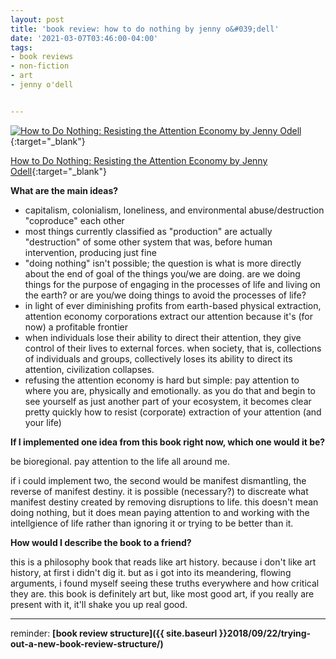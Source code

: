 ```yaml
---
layout: post
title: 'book review: how to do nothing by jenny o&#039;dell'
date: '2021-03-07T03:46:00-04:00'
tags:
- book reviews
- non-fiction
- art
- jenny o'dell


--- 
```




[![How to Do Nothing: Resisting the Attention Economy by Jenny Odell](https://i.gr-assets.com/images/S/compressed.photo.goodreads.com/books/1550724373l/42771901.jpg)](https://www.goodreads.com/book/show/42771901-how-to-do-nothing){:target="_blank"}

[How to Do Nothing: Resisting the Attention Economy by Jenny Odell](https://www.goodreads.com/book/show/42771901-how-to-do-nothing){:target="_blank"}




<b>What are the main ideas?</b> 

* capitalism, colonialism, loneliness, and environmental abuse/destruction "coproduce" each other
* most things currently classified as "production" are actually "destruction" of some other system that was, before human intervention, producing just fine
* "doing nothing" isn't possible; the question is what is more directly about the end of goal of the things you/we are doing. are we doing things for the purpose of engaging in the processes of life and living on the earth? or are you/we doing things to avoid the processes of life? 
* in light of ever diminishing profits from earth-based physical extraction, attention economy corporations extract our attention because it's (for now) a profitable frontier
* when individuals lose their ability to direct their attention, they give control of their lives to external forces. when society, that is, collections of individuals and groups, collectively loses its ability to direct its attention, civilization collapses. 
* refusing the attention economy is hard but simple: pay attention to where you are, physically and emotionally. as you do that and begin to see yourself as just another part of your ecosystem, it becomes clear pretty quickly how to resist (corporate) extraction of your attention (and your life)



<b>If I implemented one idea from this book right now, which one would it be?</b>

be bioregional. pay attention to the life all around me. 

if i could implement two, the second would be manifest dismantling, the reverse of manifest destiny. it is possible (necessary?) to discreate what manifest destiny created by removing disruptions to life. this doesn't mean doing nothing, but it does mean paying attention to and working with the intellgience of life rather than ignoring it or trying to be better than it.


<b>How would I describe the book to a friend?</b>

this is a philosophy book that reads like art history. because i don't like art history, at first i didn't dig it. but as i got into its meandering, flowing arguments, i found myself seeing these truths everywhere and how critical they are. this book is definitely art but, like most good art, if you really are present with it, it'll shake you up real good.

 
---

reminder: **[book review structure]({{ site.baseurl }}2018/09/22/trying-out-a-new-book-review-structure/)**

<!-- hyperlink bank -->


<!-- &#042; = asterisk -->
<!-- &#039; = single quote '-->

